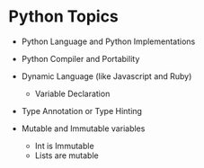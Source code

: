 
# <h1> Python Topics

* Python Language and Python Implementations

* Python Compiler and Portability

* Dynamic Language (like Javascript and Ruby)
	* Variable Declaration

* Type Annotation or Type Hinting


* Mutable and Immutable variables
	* Int is Immutable
	* Lists are mutable